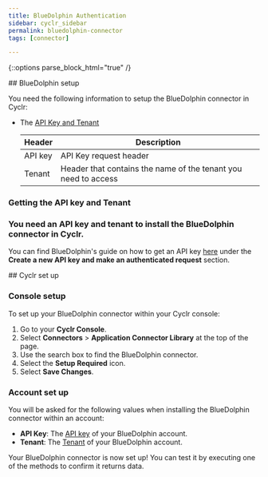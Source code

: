 ```yaml
---
title: BlueDolphin Authentication
sidebar: cyclr_sidebar
permalink: bluedolphin-connector
tags: [connector]

---
```

{::options parse_block_html="true" /}
<section class="card">
<a name="bluedolphin-set-up"></a>


</section>
<section class="card">
## BlueDolphin setup

You need the following information to setup the BlueDolphin connector in Cyclr:

- The [API Key and Tenant](#getting-the-api-key-and-tenant)

  | Header  | Description                                                  |
  | ------- | ------------------------------------------------------------ |
  | API key | API Key request header                                       |
  | Tenant  | Header that contains the name of the tenant you need to access |

<a name="getting-the-api-key-and-tenant"></a>

### Getting the API key and  Tenant 

### You need an API key and tenant  to install the BlueDolphin connector in Cyclr.

You can find BlueDolphin's guide on how to get an API key [here](https://developers.eu.bluedolphin.app/tutorials/api-keys#UuIQo//) under the **Create a new API key and make an authenticated request** section.


</section>
<section class="card">
## Cyclr set up 

<a name="console-setup"></a>

### Console setup

To set up your BlueDolphin connector within your Cyclr console:

1. Go to your **Cyclr Console**.
2. Select **Connectors** > **Application Connector Library** at the top of the page.
3. Use the search box to find the BlueDolphin connector.
4. Select the **Setup Required** icon.
5. Select **Save Changes**.

<a name="account-set-up"></a>

### Account set up

You will be asked for the following values when installing the BlueDolphin connector within an account:

- **API Key**: The [API key](#getting-the-api-key-and-secret) of your BlueDolphin account.
- **Tenant**: The [Tenant](#getting-the-api-key-and-tenant) of your BlueDolphin account. 

Your BlueDolphin connector is now set up! You can test it by executing one of the methods to confirm it returns data.

</section>
